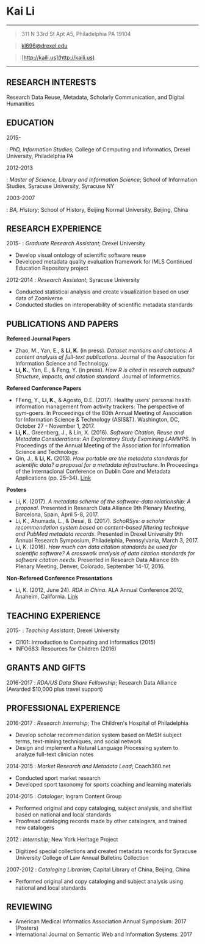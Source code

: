 
Kai Li
=============

-------------------

> 311 N 33rd St Apt A5, Philadelphia PA 19104

> [kl696@drexel.edu](mailto:kl696@drexel.edu)

> [http://kaili.us](http://kaili.us)

-------------------

RESEARCH INTERESTS
------------------

Research Data Reuse, Metadata, Scholarly Communication, and Digital Humanities

EDUCATION
------------------

2015-

:  *PhD, Information Studies*; College of Computing and Informatics, Drexel University, Philadelphia PA

2012-2013

:  *Master of Science, Library and Information Science*; School of Information Studies, Syracuse University, Syracuse NY

2003-2007

:  *BA, History*; School of History, Beijing Normal University, Beijing, China

RESEARCH EXPERIENCE
----------

2015-
:  *Graduate Research Assistant*; Drexel University

* Develop visual ontology of scientific software reuse
* Developed metadata quality evaluation framework for IMLS Continued Education Repository project

2012-2014
:  *Research Assistant*; Syracuse University

* Conducted statistical analysis and create visualization based on user data of Zooniverse
* Conducted studies on interoperability of scientific metadata standards

PUBLICATIONS AND PAPERS
--------------------

**Refereed Journal Papers**

 * Zhao, M., Yan, E., & **Li, K.** (in press). *Dataset mentions and citations: A content analysis of full-text publications*. Journal of the Association for Information Science and Technology.
 * **Li, K.**, Yan, E., & Feng, Y. (in press). *How R is cited in research outputs? Structure, impacts, and citation standard*. Journal of Informetrics.

**Refereed Conference Papers**

  * FFeng, Y., **Li, K.**, & Agosto, D.E. (2017). Healthy users’ personal health information management from activity trackers: The perspective of gym-goers. In Proceedings of the 80th Annual Meeting of Association for Information Science & Technology (ASIS&T). Washington, DC, October 27 - November 1, 2017.
  * **Li, K.**, Greenberg, J., & Lin, X. (2016). *Software Citation, Reuse and Metadata Considerations: An Exploratory Study Examining LAMMPS*. In Proceedings of the Annual Meeting of the Association for Information Science and Technology. 
  * Qin, J., & **Li, K.** (2013). *How portable are the metadata standards for scientific data? a proposal for a metadata infrastructure*. In Proceedings of the Internacional Conference on Dublin Core and Metadata Applications (pp. 25–34). [Link](http://dcpapers.dublincore.org/pubs/article/viewFile/3670/1893)

**Posters**

  * Li, K. (2017). *A metadata scheme of the software-data relationship: A proposal*. Presented in Research Data Alliance 9th Plenary Meeting, Barcelona, Spain, April 5-8, 2017.
  * Li, K., Ahumada, L., & Desai, B. (2017). *SchoRSys: a scholar recommendation system based on content-based filtering technique and PubMed metadata records*. Presented in Drexel University 9th Annual Research Symposium, Philadelphia, Pennsylvania, March 3, 2017.
  * Li, K. (2016). *How much can data citation standards be used for scientific software? A crosswalk analysis of data citation standards for software citation needs*. Presented in Research Data Alliance 8th Plenary Meeting, Denver, Colorado, September 14-17, 2016.

**Non-Refereed Conference Presentations**

  * Li, K. (2012, June 24). *RDA in China*. ALA Annual Conference 2012, Anaheim, California. [Link](http://www.slideshare.net/islanderlee/rda-in-china)

TEACHING EXPERIENCE
--------------------

2015-
:  *Teaching Assistant*; Drexel University

* CI101: Introduction to Computing and Informatics (2015)
* INFO683: Resources for Children (2016)

GRANTS AND GIFTS
--------------------

2016-2017
:  *RDA/US Data Share Fellowship*; Research Data Alliance (Awarded $10,000 plus travel support)

PROFESSIONAL EXPERIENCE
--------------------

2016-2017
: *Research Internship*; The Children's Hospital of Philadelphia

* Develop scholar recommendation system based on MeSH subject terms, text-mining techniques, and social network
* Design and implement a Natural Language Processing system to analyze full-text clinician notes

2014-2015
:  *Market Research and Metadata Lead*; Coach360.net

* Conducted sport market research
* Developed sport taxonomy for sports coaching and learning materials

2014-2015
:  *Cataloger*; Ingram Content Group

* Performed original and copy cataloging, subject analysis, and shelflist based on national and local standards
* Proofread cataloging records made by other catalogers, and trained new catalogers

2012
:  *Internship*; New York Heritage Project

* Digitized special collections and created metadata records for Syracuse University College of Law Annual Bulletins Collection

2007-2012
:  *Cataloging Librarian*; Capital Library of China, Beijing, China

* Performed original and copy cataloging and subject analysis using national and local standards

REVIEWING
--------------------

- American Medical Informatics Association Annual Symposium: 2017 (Posters)
- International Journal on Semantic Web and Information Systems: 2017
